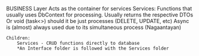 ﻿
BUSINESS Layer
	Acts as the container for services
	Services: 
		Functions that usually uses DbContext for processing. 
		Usually returns the respective DTOs
			Or void (task<>) should it be just processes (DELETE, UPDATE, etc)
	Async is (almost) always used due to its simultaneous process (Nagaantayan)

	Children:
		Services - CRUD functions directly to database
		*An Interface folder is followed with the Services folder
